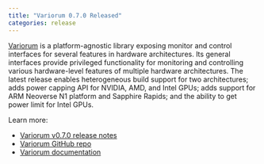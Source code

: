 ```yaml
---
title: "Variorum 0.7.0 Released"
categories: release
---
```


[Variorum](https://github.com/LLNL/variorum) is a platform-agnostic library exposing monitor and control interfaces for several features in hardware architectures. Its general interfaces provide privileged functionality for monitoring and controlling various hardware-level features of multiple hardware architectures. The latest release enables heterogeneous build support for two architectures; adds power capping API for NVIDIA, AMD, and Intel GPUs; adds support for ARM Neoverse N1 platform and Sapphire Rapids; and the ability to get power limit for Intel GPUs.

Learn more:

- [Variorum v0.7.0 release notes](https://github.com/LLNL/variorum/releases/tag/v0.7.0)
- [Variorum GitHub repo](https://github.com/LLNL/variorum)
- [Variorum documentation](https://variorum.readthedocs.io/en/latest/)
